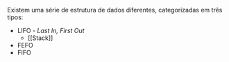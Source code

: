 Existem uma série de estrutura de dados diferentes, categorizadas em três tipos:

- LIFO - _Last In, First Out_
    - [[Stack]]
- FEFO
- FIFO